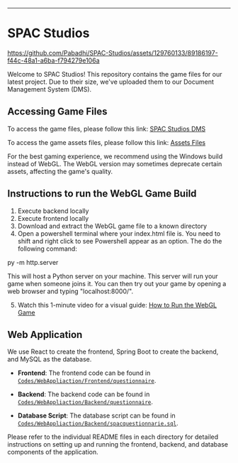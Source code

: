 
---

# SPAC Studios


https://github.com/Pabadhi/SPAC-Studios/assets/129760133/89186197-f44c-48a1-a6ba-f794279e106a


Welcome to SPAC Studios! This repository contains the game files for our latest project. Due to their size, we've uploaded them to our Document Management System (DMS).

## Accessing Game Files

To access the game files, please follow this link: [SPAC Studios DMS](https://dms.uom.lk/s/g9rao7BD59XYJ5x)

To access the game assets files, please follow this link: [Assets Files](https://uniofmora-my.sharepoint.com/:f:/g/personal/kavindawmc_20_uom_lk/EvMTJcfgFXtNpNTYisxsRIkBzNbqptoF7d0oxM1vRNd_9w?e=9u8hHl)

For the best gaming experience, we recommend using the Windows build instead of WebGL. 
The WebGL version may sometimes deprecate certain assets, affecting the game's quality.

## Instructions to run the WebGL Game Build
1) Execute backend locally
2) Execute frontend locally
3) Download and extract the WebGL game file to a known directory
4) Open a powershell terminal where your index.html file is. You need to shift and right click to see Powershell appear as an option. The do the following command:

py -m http.server

This will host a Python server on your machine. This server will run your game when someone joins it. You can then try out your game by opening a web browser and typing "localhost:8000/". 

5) Watch this 1-minute video for a visual guide: [How to Run the WebGL Game](https://www.youtube.com/watch?v=Ceqbmm7ydS8)

## Web Application

We use React to create the frontend, Spring Boot to create the backend, and MySQL as the database.

- **Frontend**: The frontend code can be found in [`Codes/WebAppliaction/Frontend/questionnaire`](./Codes/WebAppliaction/Frontend/questionnaire).

- **Backend**: The backend code can be found in [`Codes/WebAppliaction/Backend/questionnaire`](./Codes/WebAppliaction/Backend). 

- **Database Script**: The database script can be found in [`Codes/WebAppliaction/Backend/spacquestionnarie.sql`](./Codes/WebAppliaction/Backend/spacquestionnarie.sql).
  
Please refer to the individual README files in each directory for detailed instructions on setting up and running the frontend, backend, and database components of the application.



